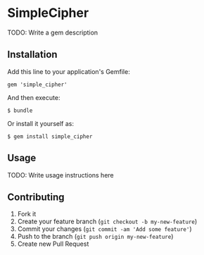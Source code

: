 # SimpleCipher

TODO: Write a gem description

## Installation

Add this line to your application's Gemfile:

    gem 'simple_cipher'

And then execute:

    $ bundle

Or install it yourself as:

    $ gem install simple_cipher

## Usage

TODO: Write usage instructions here

## Contributing

1. Fork it
2. Create your feature branch (`git checkout -b my-new-feature`)
3. Commit your changes (`git commit -am 'Add some feature'`)
4. Push to the branch (`git push origin my-new-feature`)
5. Create new Pull Request
